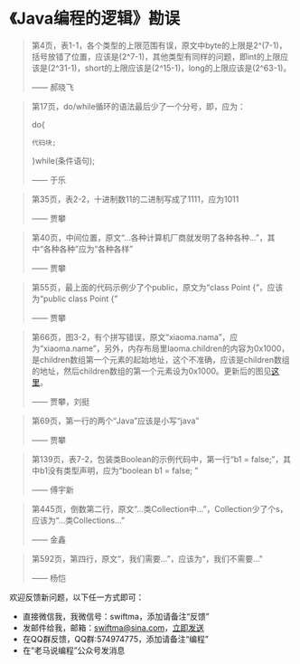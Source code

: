 # 《Java编程的逻辑》勘误

> 第4页，表1-1，各个类型的上限范围有误，原文中byte的上限是2^(7-1)，括号放错了位置，应该是(2^7-1)，其他类型有同样的问题，即int的上限应该是(2^31-1)，short的上限应该是(2^15-1)，long的上限应该是(2^63-1)。
>
> —— 郝晓飞 

> 第17页，do/while循环的语法最后少了一个分号，即，应为：
>
> do{
>
>     代码块;   
>
> }while(条件语句);
>
> —— 于乐

> 第35页，表2-2，十进制数11的二进制写成了1111，应为1011
>
> —— 贾攀

> 第40页，中间位置，原文“...各种计算机厂商就发明了各种各种...”，其中“各种各种”应为“各种各样”
>
> —— 贾攀

> 第55页，最上面的代码示例少了个public，原文为“class Point {”，应该为“public class Point {”
>
> —— 贾攀

> 第66页，图3-2，有个拼写错误，原文“xiaoma.nama”，应为“xiaoma.name”，另外，内存布局里laoma.children的内容为0x1000，是children数组第一个元素的起始地址，这个不准确，应该是children数组的地址，然后children数组的第一个元素设为0x1000。更新后的图见[这里](https://swiftma.github.io/person_update.jpg)。
>
> —— 贾攀，刘挺

> 第69页，第一行的两个“Java”应该是小写“java”
>
> —— 贾攀

> 第139页，表7-2，包装类Boolean的示例代码中，第一行“b1 = false;”，其中b1没有类型声明，应为“boolean b1 = false; ”
>
> —— 傅宇新

> 第445页，倒数第二行，原文“...类Collection中...”，Collection少了个s，应该为“...类Collections...”
>
> —— 金鑫

> 第592页，第四行，原文“，我们需要...”，应该为“，我们不需要..."
>
> —— 杨恺

欢迎反馈新问题，以下任一方式即可：
- 直接微信我，我微信号：swiftma，添加请备注“反馈”
- 发邮件给我，邮箱：swiftma@sina.com，[立即发送](mailto:swiftma@sina.com) 
- 在QQ群反馈，QQ群:574974775，添加请备注“编程”
- 在“老马说编程”公众号发消息


